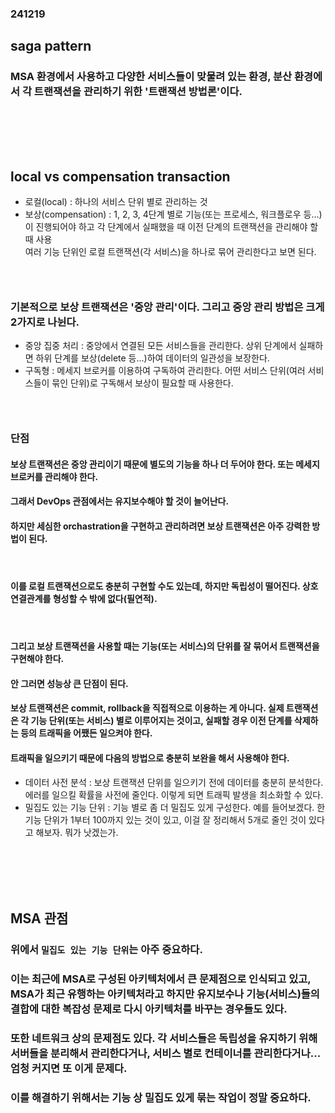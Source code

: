 ### 241219
## saga pattern
### MSA 환경에서 사용하고 다양한 서비스들이 맞물려 있는 환경, 분산 환경에서 각 트랜잭션을 관리하기 위한 '트랜잭션 방법론'이다.
### <br/><br/><br/>


## local vs compensation transaction
- 로컬(local) : 하나의 서비스 단위 별로 관리하는 것
- 보상(compensation) : 1, 2, 3, 4단계 별로 기능(또는 프로세스, 워크플로우 등...)이 진행되어야 하고 각 단계에서 실패했을 때 이전 단계의 트랜잭션을 관리해야 할 때 사용<br/>
여러 기능 단위인 로컬 트랜잭션(각 서비스)을 하나로 묶어 관리한다고 보면 된다.
### <br/>

### 기본적으로 보상 트랜잭션은 '중앙 관리'이다. 그리고 중앙 관리 방법은 크게 2가지로 나뉜다.
- 중앙 집중 처리 : 중앙에서 연결된 모든 서비스들을 관리한다. 상위 단계에서 실패하면 하위 단계를 보상(delete 등...)하여 데이터의 일관성을 보장한다.
- 구독형 : 메세지 브로커를 이용하여 구독하여 관리한다. 어떤 서비스 단위(여러 서비스들이 묶인 단위)로 구독해서 보상이 필요할 때 사용한다.
### <br/>

### 단점
#### 보상 트랜잭션은 중앙 관리이기 때문에 별도의 기능을 하나 더 두어야 한다. 또는 메세지 브로커를 관리해야 한다.
#### 그래서 DevOps 관점에서는 유지보수해야 할 것이 늘어난다.
#### 하지만 세심한 orchastration을 구현하고 관리하려면 보상 트랜잭션은 아주 강력한 방법이 된다.
#### <br/>

#### 이를 로컬 트랜잭션으로도 충분히 구현할 수도 있는데, 하지만 독립성이 떨어진다. 상호 연결관계를 형성할 수 밖에 없다(필연적).
#### <br/>

#### 그리고 보상 트랜잭션을 사용할 때는 기능(또는 서비스)의 단위를 잘 묶어서 트랜잭션을 구현해야 한다. 
#### 안 그러면 성능상 큰 단점이 된다. 
#### 보상 트랜잭션은 commit, rollback을 직접적으로 이용하는 게 아니다. 실제 트랜잭션은 각 기능 단위(또는 서비스) 별로 이루어지는 것이고, 실패할 경우 이전 단계를 삭제하는 등의 트래픽을 어쨌든 일으켜야 한다.
#### 트래픽을 일으키기 때문에 다음의 방법으로 충분히 보완을 해서 사용해야 한다.
- 데이터 사전 분석 : 보상 트랜잭션 단위를 일으키기 전에 데이터를 충분히 분석한다. 에러를 일으킬 확률을 사전에 줄인다. 이렇게 되면 트래픽 발생을 최소화할 수 있다.
- 밀집도 있는 기능 단위 : 기능 별로 좀 더 밀집도 있게 구성한다. 예를 들어보겠다. 한 기능 단위가 1부터 100까지 있는 것이 있고, 이걸 잘 정리해서 5개로 줄인 것이 있다고 해보자. 뭐가 낫겠는가.
### <br/><br/><br/>

## MSA 관점
### 위에서 `밀집도 있는 기능 단위`는 아주 중요하다.
### 이는 최근에 MSA로 구성된 아키텍처에서 큰 문제점으로 인식되고 있고, MSA가 최근 유행하는 아키텍처라고 하지만 유지보수나 기능(서비스)들의 결합에 대한 복잡성 문제로 다시 아키텍처를 바꾸는 경우들도 있다.
### 또한 네트워크 상의 문제점도 있다. 각 서비스들은 독립성을 유지하기 위해 서버들을 분리해서 관리한다거나, 서비스 별로 컨테이너를 관리한다거나... 엄청 커지면 또 이게 문제다.
### 이를 해결하기 위해서는 기능 상 밀집도 있게 묶는 작업이 정말 중요하다.

